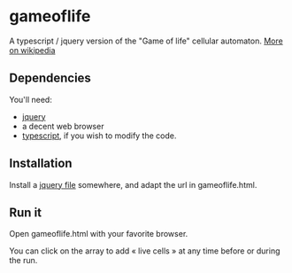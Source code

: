 # gameoflife
A typescript / jquery version of the "Game of life" cellular automaton.
[More on wikipedia](https://en.wikipedia.org/wiki/Conway's_Game_of_Life)



## Dependencies

You'll need:

* [jquery](http://jquery.com/)
* a decent web browser
* [typescript](https://www.typescriptlang.org), if you wish to modify the code.

## Installation
Install a [jquery file](http://jquery.com/download/) somewhere, and
adapt the url in gameoflife.html.

## Run it
Open gameoflife.html with your favorite browser.

You can click on the array to add « live cells » at any time before or during the run.
